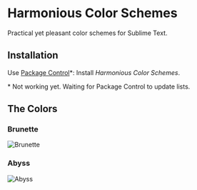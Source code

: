 # Harmonious Color Schemes

Practical yet pleasant color schemes for Sublime Text.

## Installation

Use [Package Control](https://sublime.wbond.net)*: Install _Harmonious Color Schemes_.

&#42; Not working yet. Waiting for Package Control to update lists.

## The Colors

### Brunette

![Brunette](http://oferei.github.io/sublime-colors/Brunette.png)

### Abyss

![Abyss](http://oferei.github.io/sublime-colors/Abyss.png)
